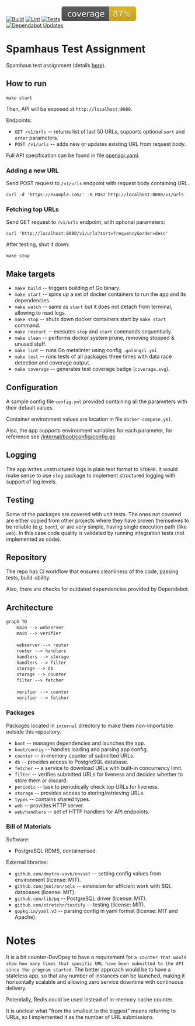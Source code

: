 [![Build](https://github.com/dmytro-vovk/shta/actions/workflows/ci.yaml/badge.svg)](https://github.com/dmytro-vovk/shta/actions/workflows/ci.yaml)
[![Lint](https://github.com/dmytro-vovk/shta/actions/workflows/lint.yaml/badge.svg)](https://github.com/dmytro-vovk/shta/actions/workflows/lint.yaml)
[![Tests](https://github.com/dmytro-vovk/shta/actions/workflows/tests.yaml/badge.svg)](https://github.com/dmytro-vovk/shta/actions/workflows/tests.yaml)
![coverage](https://github.com/dmytro-vovk/shta/blob/master/coverage.svg)
[![Dependabot Updates](https://github.com/dmytro-vovk/shta/actions/workflows/dependabot/dependabot-updates/badge.svg)](https://github.com/dmytro-vovk/shta/actions/workflows/dependabot/dependabot-updates)

# Spamhaus Test Assignment

Spamhaus test assignment (details [here](ASSIGNMENT.md)).

## How to run

```shell
make start
```

Then, API will be exposed at `http://localhost:8080`.

Endpoints:
 - `GET /v1/urls` -- returns list of last 50 URLs, supports optional `sort` and `order` parameters. 
 - `POST /v1/urls` -- adds new or updates existing URL from request body.

Full API specification can be found in file [openapi.yaml](openapi.yaml).

### Adding a new URL

Send POST request to `/v1/urls` endpoint with request body containing URL.
```shell
curl -d 'https://example.com/' -X POST http://localhost:8080/v1/urls
```
### Fetching top URLs

Send GET request to `/v1/urls` endpoint, with optional parameters:

```shell
curl 'http://localhost:8080/v1/urls?sort=frequency&order=desc'
```

After testing, shut it down:

```shell
make stop
```

## Make targets

- `make build` -- triggers building of Go binary.
- `make start` -- spins up a set of docker containers to run the app and its dependencies.
- `make watch` -- same as `start` but it does not detach from terminal, allowing to read logs.
- `make stop` -- shuts down docker containers start by `make start` command.
- `make restart` -- executes `stop` and `start` commands sequentially.
- `make clean` -- performs docker system prune, removing stopped & unused stuff.
- `make lint` -- runs Go metalinter using config `.golangci.yml`.
- `make test` -- runs tests of all packages three times with data race detection and coverage output.
- `make coverage` -- generates test coverage badge (`coverage.svg`).

## Configuration

A sample config file `config.yml` provided containing all the parameters with their default values.

Container environment values are location in file `docker-compose.yml`.

Also, the app supports environment variables for each parameter, for reference see [/internal/boot/config/config.go](./internal/boot/config/config.go)

## Logging

The app writes unstructured logs in plain text format to `STDERR`.
It would make sense to use `slog` package to implement structured logging with support of log levels. 

## Testing

Some of the packages are covered with unit tests. 
The ones not covered are either copied from other projects where they have proven themselves to be reliable (e.g. `boot`),
or are very simple, having single execution path (like `web`). In this case code quality is validated by running integration tests
(not implemented as code). 

## Repository

The repo has Ci workflow that ensures cleanliness of the code, passing tests, build-ability.

Also, there are checks for outdated dependencies provided by Dependabot. 

## Architecture

```mermaid
graph TD
	main --> webserver
	main --> verifier
	
    webserver --> router
    router --> handlers
    handlers --> storage
    handlers --> filter
    storage --> db
    storage --> counter
    filter --> fetcher
    
    verifier --> counter
    verifier --> fetcher
```

### Packages
Packages located in `internal` directory to make them non-importable outside this repository.

 - `boot` -- manages dependencies and launches the app.
 - `boot/config` -- handles loading and parsing app config.
 - `counter` -- in-memory counter of submitted URLs.
 - `db` -- provides access to PostgreSQL database. 
 - `fetcher` -- a service to download URLs with built-in concurrency limit.
 - `filter` -- verifies submitted URLs for liveness and decides whether to store them or discard. 
 - `periodic` -- task to periodically check top URLs for liveness.
 - `storage` -- provides access to storing/retrieving URLs.
 - `types` -- contains shared types.
 - `web` -- provides HTTP server.
 - `web/handlers` -- set of HTTP handlers for API endpoints.

### Bill of Materials

Software:
- PostgreSQL RDMS, containerised.

External libraries:
- `github.com/dmytro-vovk/envset` -- setting config values from environment (license: MIT). 
- `github.com/jmoiron/sqlx` -- extension for efficient work with SQL databases (license: MIT).
- `github.com/lib/pq` -- PostgreSQL driver (license: MIT).
- `github.com/stretchr/testify` -- testing (license: MIT).
- `gopkg.in/yaml.v3` -- parsing config in yaml format (license: MIT and Apache).

# Notes

It is a bit counter-DevOpsy to have a requirement for `a counter that would show how many times that specific URL have been submitted to the API since the program started`.
The better approach would be to have a stateless app, so that any number of instances can be launched,
making it horisontally scalable and allowing zero service downtime with continuous delivery.  

Potentially, Redis could be used instead of in-memory cache counter. 

It is unclear what "from the smallest to the biggest" means referring to URLs, so I implemented it as the number of URL submissions. 
